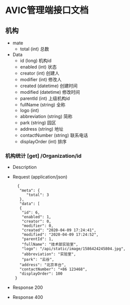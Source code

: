 # AVIC管理端接口文档

## 机构
+ mate
    + total (int) 总数
+ Data
    + id (long) 机构id
    + enabled (int) 状态
    + creator (int) 创建人
    + modifier (int) 修改人
    + created (datetime) 创建时间
    + modified (datetime) 修改时间
    + parentId (int)  上级机构id
    + fullName (string) 全称
    + logo (int)    
    + abbreviation (string) 简称
    + park (string) 园区
    + address (string) 地址
    + contactNumber (string) 联系电话
    + displayOrder (int) 排序

   
### 机构统计 [get] /Organization/id

+ Description

+ Request (application/json)

        {
         "meta": {
            "total": 3
         },
         "data": [
         {
          "id": 6,
          "enabled": 1,
          "creator": 0,
          "modifier": 0,
          "created": "2020-04-09 17:24:41",
          "modified": "2020-04-09 17:24:52",
          "parentId": 1,
          "fullName": "技术部实验室",
          "logo": "/api/static/image/1586424245804.jpg",
          "abbreviation": "实验室",
          "park": "云谷",
         "address": "北京丰台",
         "contactNumber": "+86 123468",
         "displayOrder": 100
       }
+ Response 200

+ Response 400

        

